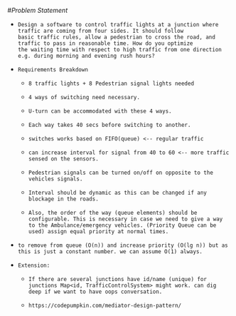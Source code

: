 #_Problem Statement_

-     Design a software to control traffic lights at a junction where traffic are coming from four sides. It should follow
      basic traffic rules, allow a pedestrian to cross the road, and traffic to pass in reasonable time. How do you optimize 
      the waiting time with respect to high traffic from one direction e.g. during morning and evening rush hours?
    
-     Requirements Breakdown
    -     8 traffic lights + 8 Pedestrian signal lights needed
    -     4 ways of switching need necessary.
    -     U-turn can be accommodated with these 4 ways.
    -     Each way takes 40 secs before switching to another.
    -     switches works based on FIFO(queue) <-- regular traffic
    -     can increase interval for signal from 40 to 60 <-- more traffic sensed on the sensors.
    -     Pedestrian signals can be turned on/off on opposite to the vehicles signals.
    -     Interval should be dynamic as this can be changed if any blockage in the roads.
    -     Also, the order of the way (queue elements) should be configurable. This is necessary in case we need to give a way to the Ambulance/emergency vehicles. (Priority Queue can be used) assign equal priority at normal times.
-     to remove from queue (O(n)) and increase priority (O(lg n)) but as this is just a constant number. we can assume O(1) always.
-     Extension:
    -     If there are several junctions have id/name (unique) for junctions Map<id, TrafficControlSystem> might work. can dig deep if we want to have oops conversation.
    -     https://codepumpkin.com/mediator-design-pattern/